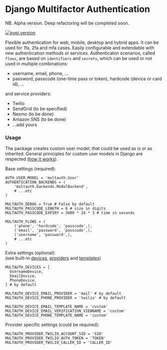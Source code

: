 # Django Multifactor Authentication


NB. Alpha version. Deep refactoring will be completed soon.


[![pypi version](https://img.shields.io/pypi/v/django-multifactor-authentication.svg)](https://pypi.org/project/django-multifactor-authentication/)


Flexible authentication for web, mobile, desktop and hybrid apps. It can be used for 1fa, 2fa and mfa cases. Easily configurable and extendable with new authentication methods or services. Authenticaton scenarios, called `flows`, are based on `identifiers` and `secrets`, which can be used or not used in multiple combinations:
- username, email, phone, ...
- password, passcode (one-time pass or token), hardcode (device or card id), ...

and service providers:  
- Twilio
- SendGrid (to be specified)
- Nexmo (to be done)
- Amazon SNS (to be done)
- ...add yours




### Usage

The package creates custom user model, that could be used as is or as inherited. General priniciples for custom user models in Django are respected ([how it works](https://docs.djangoproject.com/en/2.2/topics/auth/customizing/#substituting-a-custom-user-model)).


Base settings (required):
```
AUTH_USER_MODEL = 'multauth.User'
AUTHENTICATION_BACKENDS = (
    'multauth.backends.ModelBackend',
    # ...etc
)

MULTAUTH_DEBUG = True # False by default
MULTAUTH_PASSCODE_LENGTH = 6 # size in digits
MULTAUTH_PASSCODE_EXPIRY = 3600 * 24 * 3 # time in seconds

MULTAUTH_FLOWS = (
    ('phone', 'hardcode', 'passcode',),
    ('email', 'password', 'passcode',),
    ('username', 'password',),
    # ...etc
)

```


Extra settings (optional):  
(see built-in [devices](./multauth/devices), [providers](./multauth/providers) and [templates](./multauth/templates))  
```
MULTAUTH_DEVICES = [
  UsernameDevice,
  EmailDevice,
  PhoneDevice,
] # by default

MULTAUTH_DEVICE_EMAIL_PROVIDER = 'mail' # by default
MULTAUTH_DEVICE_PHONE_PROVIDER = 'twilio' # by default

MULTAUTH_DEVICE_EMAIL_TEMPLATE_NAME = 'custom'
MULTAUTH_DEVICE_EMAIL_VERIFICATION_VIEWNAME = 'custom'
MULTAUTH_DEVICE_PHONE_TEMPLATE_NAME = 'custom'
```


Provider specific settings (could be required):  
```
MULTAUTH_PROVIDER_TWILIO_ACCOUNT_SID = 'SID'
MULTAUTH_PROVIDER_TWILIO_AUTH_TOKEN = 'TOKEN'
MULTAUTH_PROVIDER_TWILIO_CALLER_ID = 'CALLER_ID'
```

